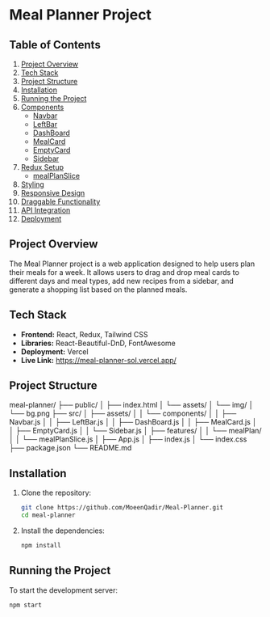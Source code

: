 # Meal Planner Project

## Table of Contents
1. [Project Overview](#project-overview)
2. [Tech Stack](#tech-stack)
3. [Project Structure](#project-structure)
4. [Installation](#installation)
5. [Running the Project](#running-the-project)
6. [Components](#components)
    - [Navbar](#navbar)
    - [LeftBar](#leftbar)
    - [DashBoard](#main)
    - [MealCard](#mealcard)
    - [EmptyCard](#emptycard)
    - [Sidebar](#sidebar)
7. [Redux Setup](#redux-setup)
    - [mealPlanSlice](#mealplanslice)
8. [Styling](#styling)
9. [Responsive Design](#responsive-design)
10. [Draggable Functionality](#draggable-functionality)
11. [API Integration](#api-integration)
12. [Deployment](#deployment)

## Project Overview
The Meal Planner project is a web application designed to help users plan their meals for a week. It allows users to drag and drop meal cards to different days and meal types, add new recipes from a sidebar, and generate a shopping list based on the planned meals.

## Tech Stack
- **Frontend:** React, Redux, Tailwind CSS
- **Libraries:** React-Beautiful-DnD, FontAwesome
- **Deployment:** Vercel
- **Live Link:** https://meal-planner-sol.vercel.app/

## Project Structure
meal-planner/
├── public/
│ ├── index.html
│ └── assets/
│ └── img/
│ └── bg.png
├── src/
│ ├── assets/
│ │ └── components/
│ │ ├── Navbar.js
│ │ ├── LeftBar.js
│ │ ├── DashBoard.js
│ │ ├── MealCard.js
│ │ ├── EmptyCard.js
│ │ └── Sidebar.js
│ ├── features/
│ │ └── mealPlan/
│ │ └── mealPlanSlice.js
│ ├── App.js
│ ├── index.js
│ └── index.css
├── package.json
└── README.md




## Installation
1. Clone the repository:
    ```bash
    git clone https://github.com/MoeenQadir/Meal-Planner.git
    cd meal-planner
    ```
2. Install the dependencies:
    ```bash
    npm install
    ```

## Running the Project
To start the development server:
```bash
npm start
